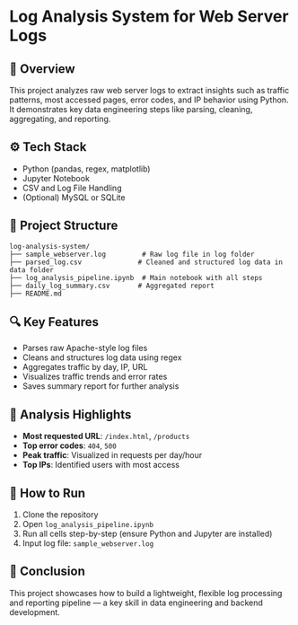 # Log Analysis System for Web Server Logs

## 📌 Overview
This project analyzes raw web server logs to extract insights such as traffic patterns, most accessed pages, error codes, and IP behavior using Python. It demonstrates key data engineering steps like parsing, cleaning, aggregating, and reporting.

## ⚙️ Tech Stack
- Python (pandas, regex, matplotlib)
- Jupyter Notebook
- CSV and Log File Handling
- (Optional) MySQL or SQLite

## 📁 Project Structure
```
log-analysis-system/
├── sample_webserver.log         # Raw log file in log folder
├── parsed_log.csv              # Cleaned and structured log data in data folder
├── log_analysis_pipeline.ipynb  # Main notebook with all steps
├── daily_log_summary.csv       # Aggregated report
├── README.md
```

## 🔍 Key Features
- Parses raw Apache-style log files
- Cleans and structures log data using regex
- Aggregates traffic by day, IP, URL
- Visualizes traffic trends and error rates
- Saves summary report for further analysis

## 🧪 Analysis Highlights
- **Most requested URL**: `/index.html`, `/products`
- **Top error codes**: `404`, `500`
- **Peak traffic**: Visualized in requests per day/hour
- **Top IPs**: Identified users with most access

## 🚀 How to Run
1. Clone the repository
2. Open `log_analysis_pipeline.ipynb`
3. Run all cells step-by-step (ensure Python and Jupyter are installed)
4. Input log file: `sample_webserver.log`

## 📌 Conclusion
This project showcases how to build a lightweight, flexible log processing and reporting pipeline — a key skill in data engineering and backend development.

